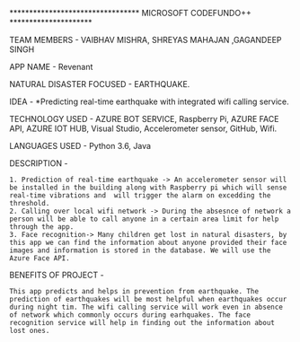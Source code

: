 ********************************* MICROSOFT CODEFUNDO++ *********************

TEAM MEMBERS - VAIBHAV MISHRA, SHREYAS MAHAJAN ,GAGANDEEP SINGH
			
APP NAME - Revenant 

NATURAL DISASTER FOCUSED - EARTHQUAKE. 

IDEA - *Predicting real-time earthquake with integrated wifi calling service.

TECHNOLOGY USED - AZURE BOT SERVICE, Raspberry Pi, AZURE FACE API, AZURE IOT HUB, Visual Studio, Accelerometer sensor, GitHub, Wifi.  

LANGUAGES USED -  Python 3.6, Java

DESCRIPTION - 
		
	1. Prediction of real-time earthquake -> An accelerometer sensor will be installed in the building along with Raspberry pi which will sense real-time vibrations and  will trigger the alarm on excedding the threshold. 
	2. Calling over local wifi network -> During the absesnce of network a person will be able to call anyone in a certain area limit for help through the app.  
	3. Face recognition-> Many children get lost in natural disasters, by this app we can find the information about anyone provided their face images and information is stored in the database. We will use the Azure Face API.

BENEFITS OF PROJECT -

	This app predicts and helps in prevention from earthquake. The prediction of earthquakes will be most helpful when earthquakes occur during night tim. The wifi calling service will work even in absence of network which commonly occurs during earhquakes. The face recognition service will help in finding out the information about lost ones. 
